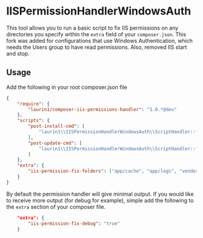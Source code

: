 # IISPermissionHandlerWindowsAuth

This tool allows you to run a basic script to fix IIS permissions on any directories you specify within the ```extra``` field of your ```composer.json```. This fork was added for configurations that use Windows Authentication, which needs the Users group to have read permissions. Also, removed IIS start and stop.

## Usage

Add the following in your root composer.json file

```json
{
    "require": {
        "laurin1/composer-iis-permissions-handler": "1.0.*@dev"
    },
    "scripts": {
        "post-install-cmd": [
            "laurin1\\IISPermissionHandlerWindowsAuth\\ScriptHandler::fixPermissions"
        ],
        "post-update-cmd": [
            "laurin1\\IISPermissionHandlerWindowsAuth\\ScriptHandler::fixPermissions"
        ]
    },
    "extra": {
        "iis-permission-fix-folders": ["app/cache", "app/logs", "vendor"] # Defaults to: app/cache, app/logs, vendor - IF YOU WANT to use only one folder, be sure to leave off the brackets (ex. "vendor" NOT ["vendor"])!
    }
}
```

By default the permission handler will give minimal output. If you would like to receive more output (for debug for example), simple add the following to the ```extra``` section of your composer file.

```json
    "extra": {
        "iis-permission-fix-debug": "true"
    }
```
